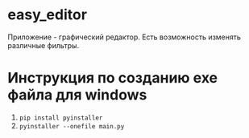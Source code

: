 # easy_editor

Приложение - графический редактор. Есть возможность изменять различные фильтры.

# Инструкция по созданию exe файла для windows
1. `pip install pyinstaller`
2. `pyinstaller --onefile main.py`
